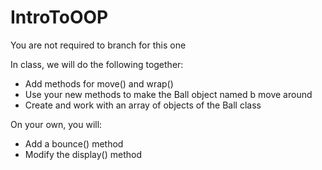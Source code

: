 # IntroToOOP

You are not required to branch for this one

In class, we will do the following together:
* Add methods for move() and wrap()
* Use your new methods to make the Ball object named b move around
* Create and work with an array of objects of the Ball class

On your own, you will:
* Add a bounce() method
* Modify the display() method